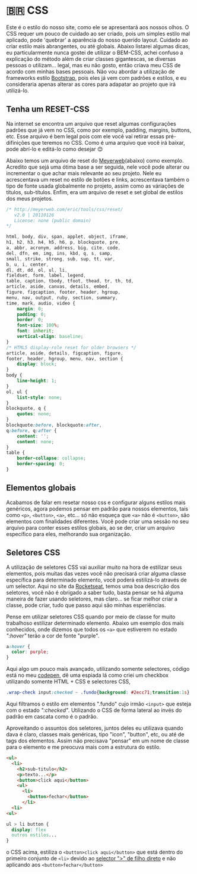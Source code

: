 # 🇧🇷 CSS
Este é o estilo do nosso site, como ele se apresentará aos nossos olhos. O CSS requer um pouco de cuidado ao ser criado, pois um simples estilo mal aplicado, pode 'quebrar' a aparência do nosso querido layout.
Cuidado ao criar estilo mais abrangentes, ou até globais. Abaixo listarei algumas dicas, eu particularmente nunca gostei de utilizar o BEM-CSS, achei confuso a explicação do método além de criar classes gigantescas, se diversas pessoas o utilizam... legal, mas eu não gosto, então criava meu CSS de acordo com minhas bases pessoais. Não vou abordar a utilização de frameworks estilo [Bootstrap](https://getbootstrap.com/), pois eles já vem com padrões e estilos, e eu consideraria apenas alterar as cores para adapatar ao projeto que irá utilizá-lo.

## Tenha um RESET-CSS
Na internet se encontra um arquivo que reset algumas configurações padrões que já vem no CSS, como por exemplo, padding, margins, buttons, etc. Esse arquivo é bem legal pois com ele você vai retirar essas pré-difinições que teremos no CSS. 
Como é uma arquivo que você irá baixar, pode abrí-lo e editá-lo como desejar 😊 

Abaixo temos um arquivo de reset do [Meyerweb](https://meyerweb.com/eric/tools/css/reset/)(abaixo) como exemplo. Acredito que sejá uma ótima base a ser seguida, nele você pode alterar ou incrementar o que achar mais relevante ao seu projeto. Nele eu acrescentava um reset no estilo de botões e links, acrescentava também o tipo de fonte usada globalmente no projeto, assim como as váriações de títulos, sub-títulos. Enfim, era um arquivo de reset e set global de estilos dos meus projetos.
```css
/* http://meyerweb.com/eric/tools/css/reset/ 
   v2.0 | 20110126
   License: none (public domain)
*/

html, body, div, span, applet, object, iframe,
h1, h2, h3, h4, h5, h6, p, blockquote, pre,
a, abbr, acronym, address, big, cite, code,
del, dfn, em, img, ins, kbd, q, s, samp,
small, strike, strong, sub, sup, tt, var,
b, u, i, center,
dl, dt, dd, ol, ul, li,
fieldset, form, label, legend,
table, caption, tbody, tfoot, thead, tr, th, td,
article, aside, canvas, details, embed, 
figure, figcaption, footer, header, hgroup, 
menu, nav, output, ruby, section, summary,
time, mark, audio, video {
	margin: 0;
	padding: 0;
	border: 0;
	font-size: 100%;
	font: inherit;
	vertical-align: baseline;
}
/* HTML5 display-role reset for older browsers */
article, aside, details, figcaption, figure, 
footer, header, hgroup, menu, nav, section {
	display: block;
}
body {
	line-height: 1;
}
ol, ul {
	list-style: none;
}
blockquote, q {
	quotes: none;
}
blockquote:before, blockquote:after,
q:before, q:after {
	content: '';
	content: none;
}
table {
	border-collapse: collapse;
	border-spacing: 0;
}
```

## Elementos globais
Acabamos de falar em resetar nosso css e configurar alguns estilos mais genéricos, agora podemos pensar em padrão para nossos elementos, tais como ```<p>```, ```<button>```, ```<a>```, etc... só não esqueça que ```<a>``` não é ```<button>```, são elementos com finalidades diferentes. Você pode criar uma sessão no seu arquivo para conter esses estilos globais, ao se der, criar um arquivo específico para eles, melhorando sua organização.

## Seletores CSS
A utilização de seletores CSS vai auxiliar muito na hora de estilizar seus elementos, pois muitas das vezes você não precisará criar alguma classe específica para determinado elemento, você poderá estilizá-lo através de um selector.
Aqui no site da [Rocketseat](https://www.rocketseat.com.br/blog/artigos/post/seletores-css), temos uma boa descrição dos seletores, você não é obrigado a saber tudo, basta pensar se há alguma maneira de fazer usando seletores, mas claro... se ficar melhor criar a classe, pode criar, tudo que passo aqui são minhas esperiências.

Pense em utilizar seletores CSS quando por meio de classe for muito trabalhoso estilizar determinado elemento.
Abaixo um exemplo dos mais conhecidos, onde dizemos que todos os ```<a>``` que estiverem no estado <i>":hover"</i> terão a cor de fonte "purple". 

```css
a:hover {
  color: purple;
}
```

Aqui algo um pouco mais avançado, utilizando somente selectores, código está no meu [codepen](https://codepen.io/guizanin/pen/bGGZNNP), dê uma espiada lá como criei um checkbox utilizando somente HTML + CSS e selectores CSS,

```css
.wrap-check input:checked ~ .fundo{background: #2ecc71;transition:1s}
```
Aqui filtramos o estilo em elementos ".fundo" cujo irmão ```<input>``` que esteja com o estado <i>":checked"</i>. Utilizando o CSS de forma lateral ao invés do padrão em cascata como é o padrão.


Aproveitando o assuntos dos seletores, juntos deles eu utilizava quando dava é claro, classes mais genéricas, tipo "icon", "button", etc, ou até de tags dos elementos. Assim não precisava "pensar" em um nome de classe para o elemento e me preocuva mais com a estrutura do estilo.

```html
<ul>
  <li>
    <h2>sub-titulo</h2>
    <p>texto...</p>
    <button>click aqui</button>
    <ul>
      <li>
        <button>fechar</button>
      </li>
  <li>
<ul>
```
```css
ul > li button {
  display: flex
  outros estilos...
}
```

o CSS acima, estiliza o ```<button>click aqui</button>``` que está dentro do primeiro conjunto de ```<li>``` devido ao [selector ">" de filho direto](https://www.rocketseat.com.br/blog/artigos/post/seletores-css#932d5d8d0a944a8095f7f417e9d75677) e não aplicando aos ```<button>fechar</button>```